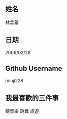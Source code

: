 姓名
----
林孟蓁

日期
----
2006/02/28

Github Username
---------------
minji228

我最喜歡的三件事
---------------
聽音樂 跳舞 旅遊